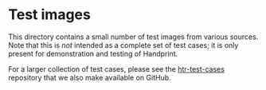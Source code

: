 Test images
===========

This directory contains a small number of test images from various sources.  Note that this is _not_ intended as a complete set of test cases; it is only present for demonstration and testing of Handprint.

For a larger collection of test cases, please see the [htr-test-cases](https://github.com/caltechlibrary/htr-test-cases) repository that we also make available on GitHub.
